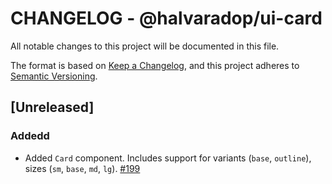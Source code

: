 # CHANGELOG - @halvaradop/ui-card

All notable changes to this project will be documented in this file.

The format is based on [Keep a Changelog](https://keepachangelog.com/en/1.1.0/),
and this project adheres to [Semantic Versioning](https://semver.org/spec/v2.0.0.html).

## [Unreleased]

### Addedd

- Added `Card` component. Includes support for variants (`base`, `outline`), sizes (`sm`, `base`, `md`, `lg`). [#199](https://github.com/halvaradop/ui/pull/197)
